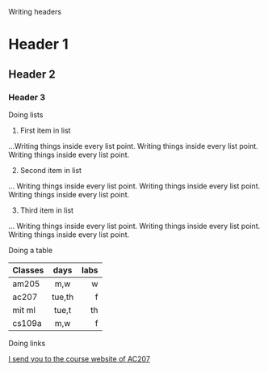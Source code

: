 
Writing headers

# Header 1
## Header 2
### Header 3


Doing lists

1. First item in list

...Writing things inside every list point. Writing things inside every list point. Writing things inside every list point. 

2. Second item in list

... Writing things inside every list point. Writing things inside every list point. Writing things inside every list point. 

3. Third item in list

... Writing things inside every list point. Writing things inside every list point. Writing things inside every list point. 

Doing a table


| Classes     | days   | labs      |
| ------------|:------:|----------:|
| am205       |m,w     |w          |
| ac207       |tue,th  |f          |
| mit ml      |tue,t   |th         |
| cs109a      |m,w     |f          |


Doing links


[I send you to the course website of AC207](https://harvard-iacs.github.io/2021-CS107/)


